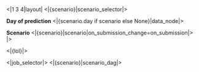 <|1 3 4|layout|
<|{scenario}|scenario_selector|>

**Day of prediction**
<|{scenario.day if scenario else None}|data_node|>

**Scenario**
<|{scenario}|scenario|on_submission_change=on_submission|>
|>

<|{lol}|>

<|job_selector|>
<|{scenario}|scenario_dag|>